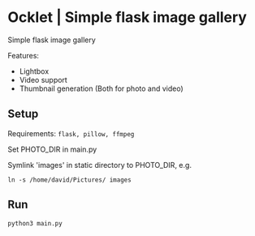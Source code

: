 Ocklet | Simple flask image gallery
===========

Simple flask image gallery

Features: 

* Lightbox 
* Video support
* Thumbnail generation (Both for photo and video)

Setup
-----

Requirements: ```flask, pillow, ffmpeg```

Set PHOTO_DIR in main.py

Symlink 'images' in static directory to PHOTO_DIR, e.g.
```
ln -s /home/david/Pictures/ images
```

Run
---

```
python3 main.py
```
